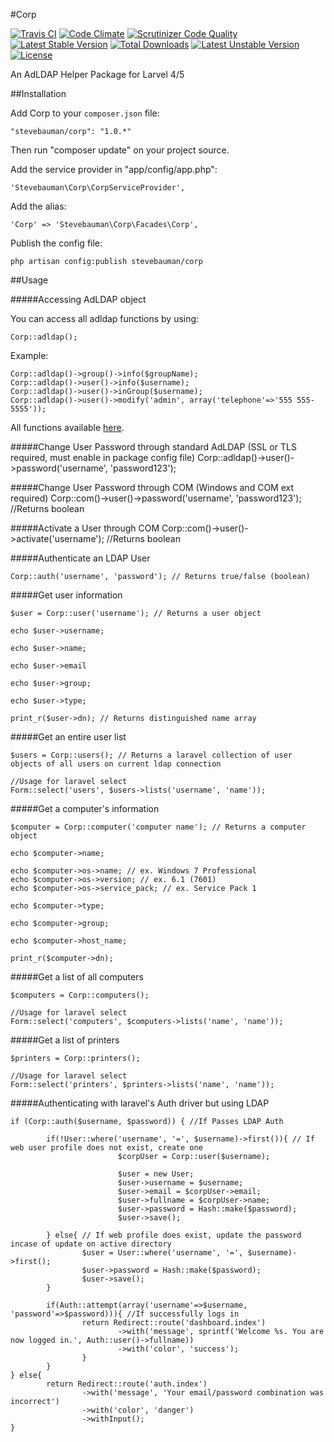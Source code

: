 #Corp

[![Travis CI](https://travis-ci.org/stevebauman/Corp.svg?branch=master)](https://travis-ci.org/stevebauman/Corp)
[![Code Climate](https://codeclimate.com/github/stevebauman/Corp/badges/gpa.svg)](https://codeclimate.com/github/stevebauman/Corp)
[![Scrutinizer Code Quality](https://scrutinizer-ci.com/g/stevebauman/Corp/badges/quality-score.png?b=master)](https://scrutinizer-ci.com/g/stevebauman/Corp/?branch=master)
[![Latest Stable Version](https://poser.pugx.org/stevebauman/corp/v/stable.svg)](https://packagist.org/packages/stevebauman/corp) 
[![Total Downloads](https://poser.pugx.org/stevebauman/corp/downloads.svg)](https://packagist.org/packages/stevebauman/corp) 
[![Latest Unstable Version](https://poser.pugx.org/stevebauman/corp/v/unstable.svg)](https://packagist.org/packages/stevebauman/corp) 
[![License](https://poser.pugx.org/stevebauman/corp/license.svg)](https://packagist.org/packages/stevebauman/corp)

An AdLDAP Helper Package for Larvel 4/5

##Installation

Add Corp to your `composer.json` file:

	"stevebauman/corp": "1.0.*"

Then run "composer update" on your project source.

Add the service provider in "app/config/app.php":

	'Stevebauman\Corp\CorpServiceProvider',
	
Add the alias:

	'Corp' => 'Stevebauman\Corp\Facades\Corp',
	
Publish the config file:

	php artisan config:publish stevebauman/corp
	
##Usage

#####Accessing AdLDAP object

You can access all adldap functions by using:

    Corp::adldap();

Example:

    Corp::adldap()->group()->info($groupName);
    Corp::adldap()->user()->info($username);
    Corp::adldap()->user()->inGroup($username);
    Corp::adldap()->user()->modify('admin', array('telephone'=>'555 555-5555'));

All functions available [here](https://github.com/adldap/adLDAP/wiki/adLDAP-Developer-API-Reference#functions).

#####Change User Password through standard AdLDAP (SSL or TLS required, must enable in package config file)
    Corp::adldap()->user()->password('username', 'password123');

#####Change User Password through COM (Windows and COM ext required)
    Corp::com()->user()->password('username', 'password123'); //Returns boolean

#####Activate a User through COM
    Corp::com()->user()->activate('username'); //Returns boolean

#####Authenticate an LDAP User

    Corp::auth('username', 'password'); // Returns true/false (boolean)

#####Get user information

    $user = Corp::user('username'); // Returns a user object

    echo $user->username;

    echo $user->name;

    echo $user->email

    echo $user->group;

    echo $user->type;

    print_r($user->dn); // Returns distinguished name array

#####Get an entire user list

    $users = Corp::users(); // Returns a laravel collection of user objects of all users on current ldap connection

    //Usage for laravel select
    Form::select('users', $users->lists('username', 'name'));

#####Get a computer's information

    $computer = Corp::computer('computer name'); // Returns a computer object

    echo $computer->name;

    echo $computer->os->name; // ex. Windows 7 Professional
    echo $computer->os->version; // ex. 6.1 (7601)
    echo $computer->os->service_pack; // ex. Service Pack 1

    echo $computer->type;

    echo $computer->group;

    echo $computer->host_name;

    print_r($computer->dn);
	
	
#####Get a list of all computers
	
    $computers = Corp::computers();

    //Usage for laravel select
    Form::select('computers', $computers->lists('name', 'name'));

#####Get a list of printers

    $printers = Corp::printers();

    //Usage for laravel select
    Form::select('printers', $printers->lists('name', 'name'));

#####Authenticating with laravel's Auth driver but using LDAP

    if (Corp::auth($username, $password)) { //If Passes LDAP Auth

            if(!User::where('username', '=', $username)->first()){ // If web user profile does not exist, create one
                            $corpUser = Corp::user($username);

                            $user = new User;
                            $user->username = $username;
                            $user->email = $corpUser->email;
                            $user->fullname = $corpUser->name;
                            $user->password = Hash::make($password);
                            $user->save();

            } else{ // If web profile does exist, update the password incase of update on active directory
                    $user = User::where('username', '=', $username)->first();
                    $user->password = Hash::make($password);
                    $user->save();
            }

            if(Auth::attempt(array('username'=>$username, 'password'=>$password))){ //If successfully logs in
                    return Redirect::route('dashboard.index')
                            ->with('message', sprintf('Welcome %s. You are now logged in.', Auth::user()->fullname))
                            ->with('color', 'success');
                    }
            }
    } else{
            return Redirect::route('auth.index')
                    ->with('message', 'Your email/password combination was incorrect')
                    ->with('color', 'danger')
                    ->withInput();
    }
